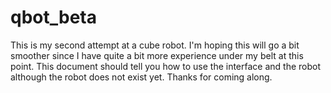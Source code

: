 # qbot_beta

This is my second attempt at a cube robot. 
I'm hoping this will go a bit smoother since 
I have quite a bit more experience under my 
belt at this point. This document should tell
you how to use the interface and the robot
although the robot does not exist yet. Thanks
for coming along.